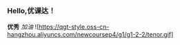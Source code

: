### Hello,优课达！ 
**优秀**
*加油*
![https://qgt-style.oss-cn-hangzhou.aliyuncs.com/newcoursep4/g1/g1-2-2/tenor.gif]
